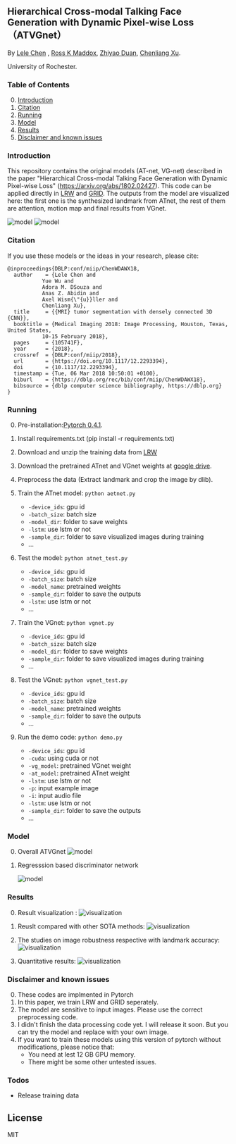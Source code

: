 ## Hierarchical Cross-modal Talking Face Generation with Dynamic Pixel-wise Loss （ATVGnet）

By [Lele Chen](http://www.cs.rochester.edu/u/lchen63/) ,
[Ross K Maddox](https://www.urmc.rochester.edu/labs/maddox.aspx),
[ Zhiyao Duan](http://www2.ece.rochester.edu/~zduan/),
[Chenliang Xu](https://www.cs.rochester.edu/~cxu22/).

University of Rochester.

### Table of Contents
0. [Introduction](#introduction)
0. [Citation](#citation)
0. [Running](#running)
0. [Model](#model)
0. [Results](#results)
0. [Disclaimer and known issues](#disclaimer-and-known-issues)

### Introduction

This repository contains the original models (AT-net, VG-net) described in the paper "Hierarchical Cross-modal Talking Face Generation with Dynamic Pixel-wise Loss" (https://arxiv.org/abs/1802.02427). This code can be applied directly in [LRW](http://www.robots.ox.ac.uk/~vgg/data/lip_reading/lrw1.html) and [GRID](http://spandh.dcs.shef.ac.uk/gridcorpus/). The outputs from the model are visualized here: the first one is the synthesized landmark from ATnet, the rest of them are attention, motion map and final results from VGnet.

![model](https://github.com/lelechen63/ATVGnet/blob/master/img/visualization.gif)
![model](https://github.com/lelechen63/ATVGnet/blob/master/img/example.jpg)


### Citation

If you use these models or the ideas in your research, please cite:
	
	@inproceedings{DBLP:conf/miip/ChenWDAWX18,
	  author    = {Lele Chen and
		       Yue Wu and
		       Adora M. DSouza and
		       Anas Z. Abidin and
		       Axel Wism{\"{u}}ller and
		       Chenliang Xu},
	  title     = {{MRI} tumor segmentation with densely connected 3D {CNN}},
	  booktitle = {Medical Imaging 2018: Image Processing, Houston, Texas, United States,
		       10-15 February 2018},
	  pages     = {105741F},
	  year      = {2018},
	  crossref  = {DBLP:conf/miip/2018},
	  url       = {https://doi.org/10.1117/12.2293394},
	  doi       = {10.1117/12.2293394},
	  timestamp = {Tue, 06 Mar 2018 10:50:01 +0100},
	  biburl    = {https://dblp.org/rec/bib/conf/miip/ChenWDAWX18},
	  bibsource = {dblp computer science bibliography, https://dblp.org}
	}
### Running


0. Pre-installation:[Pytorch 0.4.1](https://pytorch.org/).
0. Install requirements.txt (pip install -r requirements.txt)
0. Download and unzip the training data from [LRW](http://www.robots.ox.ac.uk/~vgg/data/lip_reading/lrw1.html)
0. Download the pretrained ATnet and VGnet weights at [google drive](https://drive.google.com/drive/folders/1WYhqKBFX6mLtdJ8sYVLdWUqp5FJDmphg?usp=sharing).
0. Preprocess the data (Extract landmark and crop the image by dlib).
0. Train the ATnet model:  `python aetnet.py`
	- `-device_ids`: gpu id
	- `-batch_size`: batch size 
	- `-model_dir`: folder to save weights
	- `-lstm`:  use lstm or not
	- `-sample_dir`: folder to save visualized images during training
	- ...


0. Test the model: `python atnet_test.py`
	- `-device_ids`: gpu id
	- `-batch_size`: batch size
	- `-model_name`: pretrained weights
	- `-sample_dir`: folder to save the outputs
	- `-lstm`:  use lstm or not
	- ...
0. Train the VGnet:	`python vgnet.py`
	- `-device_ids`: gpu id
	- `-batch_size`: batch size 
	- `-model_dir`: folder to save weights
	- `-sample_dir`: folder to save visualized images during training
	- ...
0. Test the VGnet: 	`python vgnet_test.py`
	- `-device_ids`: gpu id
	- `-batch_size`: batch size
	- `-model_name`: pretrained weights
	- `-sample_dir`: folder to save the outputs
	- ...
0. Run the demo code: `python demo.py`
	- `-device_ids`: gpu id
	- `-cuda`: using cuda or not
	- `-vg_model`: pretrained VGnet weight
	- `-at_model`: pretrained ATnet weight
	- `-lstm`:  use lstm or not
	- `-p`:  input example image
	- `-i`:  input audio file
	- `-lstm`:  use lstm or not
	- `-sample_dir`: folder to save the outputs
	- ...
### Model

0. Overall ATVGnet
	![model](https://github.com/lelechen63/ATVGnet/blob/master/img/generator.jpg)

	
0. Regresssion based discriminator network

	![model](https://github.com/lelechen63/ATVGnet/blob/master/img/regress-disc.jpg)
	
	

### Results

0. Result visualization :
	![visualization](https://github.com/lelechen63/ATVGnet/blob/master/img/visualresults.jpg)

0. Reuslt compared with other SOTA methods:
	![visualization](https://github.com/lelechen63/ATVGnet/blob/master/img/compare.jpg)

0. The studies on image robustness respective with landmark accuracy:
	![visualization](https://github.com/lelechen63/ATVGnet/blob/master/img/noise.jpg)

0. Quantitative results:
	![visualization](https://github.com/lelechen63/ATVGnet/blob/master/img/userstudy.jpg)
	

### Disclaimer and known issues

0. These codes are implmented in Pytorch
0. In this paper, we train LRW and GRID seperately.
0. The model are sensitive to input images. Please use the correct preprocessing code.
0. I didn't finish the data processing code yet. I will release it soon. But you can try the model and replace with your own image.
0. If you want to train these models using this version of pytorch without modifications, please notice that:
	- You need at lest 12 GB GPU memory.
	- There might be some other untested issues.
	
### Todos

 - Release training data

License
----

MIT
